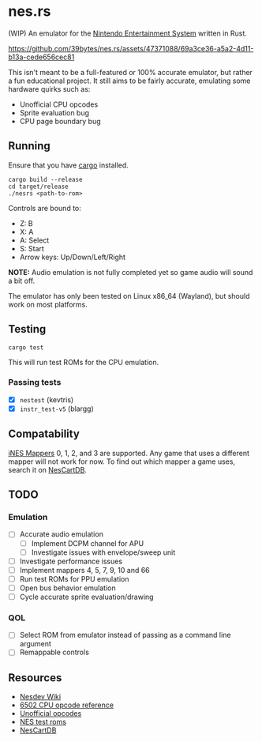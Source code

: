 # nes.rs

(WIP) An emulator for the [Nintendo Entertainment System](https://en.wikipedia.org/wiki/Nintendo_Entertainment_System) written in Rust.

https://github.com/39bytes/nes.rs/assets/47371088/69a3ce36-a5a2-4d11-b13a-cede656cec81

This isn't meant to be a full-featured or 100% accurate emulator, but rather a fun educational project.
It still aims to be fairly accurate, emulating some hardware quirks such as:
- Unofficial CPU opcodes
- Sprite evaluation bug
- CPU page boundary bug

## Running
Ensure that you have [cargo](https://doc.rust-lang.org/cargo/) installed.
```
cargo build --release
cd target/release
./nesrs <path-to-rom>
```
Controls are bound to:
- Z: B
- X: A
- A: Select
- S: Start
- Arrow keys: Up/Down/Left/Right

**NOTE:** Audio emulation is not fully completed yet so game audio will sound a bit off.

The emulator has only been tested on Linux x86_64 (Wayland), but should work on most platforms.

## Testing
```
cargo test
```
This will run test ROMs for the CPU emulation.

### Passing tests
- [x] `nestest` (kevtris)
- [x] `instr_test-v5` (blargg)

## Compatability
[iNES Mappers](https://www.nesdev.org/wiki/Mapper#iNES_1.0_mapper_grid) 0, 1, 2, and 3 are supported. 
Any game that uses a different mapper will not work for now. 
To find out which mapper a game uses, search it on [NesCartDB](https://nescartdb.com/).

## TODO
### Emulation
- [ ] Accurate audio emulation
    - [ ] Implement DCPM channel for APU
    - [ ] Investigate issues with envelope/sweep unit
- [ ] Investigate performance issues
- [ ] Implement mappers 4, 5, 7, 9, 10 and 66
- [ ] Run test ROMs for PPU emulation
- [ ] Open bus behavior emulation
- [ ] Cycle accurate sprite evaluation/drawing

### QOL
- [ ] Select ROM from emulator instead of passing as a command line argument
- [ ] Remappable controls

## Resources
- [Nesdev Wiki](https://www.nesdev.org/wiki/Nesdev_Wiki)
- [6502 CPU opcode reference](https://www.nesdev.org/obelisk-6502-guide/reference.html)
- [Unofficial opcodes](https://www.oxyron.de/html/opcodes02.html)
- [NES test roms](https://github.com/christopherpow/nes-test-roms)
- [NesCartDB](https://nescartdb.com/)
